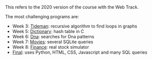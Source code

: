 This refers to the 2020 version of the course with the Web Track.

The most challenging programs are:

- Week 3: [Tideman](https://cs50.harvard.edu/x/2020/psets/3/tideman/): recursive algorithm to find loops in graphs
- Week 5: [Dictionary](https://cs50.harvard.edu/x/2020/psets/5/speller/): hash table in C
- Week 6: [Dna](https://cs50.harvard.edu/x/2020/psets/6/dna/): searches for Dna patterns
- Week 7: [Movies](https://cs50.harvard.edu/x/2020/psets/7/movies/): several SQLite queries
- Week 8: [Finance](https://cs50.harvard.edu/x/2020/tracks/web/finance/): real stock simulator
- [Final](): uses Python, HTML, CSS, Javascript and many SQL queries
